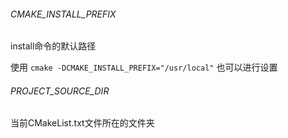 ###### CMAKE_INSTALL_PREFIX

install命令的默认路径

使用 `cmake -DCMAKE_INSTALL_PREFIX="/usr/local"` 也可以进行设置


###### PROJECT_SOURCE_DIR

当前CMakeList.txt文件所在的文件夹
